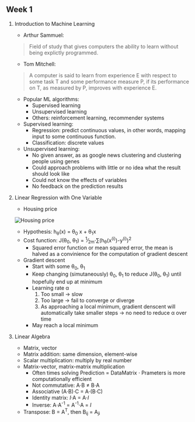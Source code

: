 ## Week 1
1. Introduction to Machine Learning
   * Arthur Sammuel:
    > Field of study that gives computers the ability to learn without being explictly programmed.
   * Tom Mitchell:
    > A computer is said to learn from experience E with respect to some task T and some performance measure P,
    if its performance on T, as measured by P, improves with experience E.
   * Popular ML algorithms:
      * Supervised learning
      * Unsupervised learning
      * Others: reinforcement learning, recommender systems
   * Supervised learning:
      * Regression: predict continuous values, in other words, mapping input to some continuous function.
      * Classification: discrete values
   * Unsupervised learning:
      * No given answer, as as google news clustering and clustering people using genes
      * Could approach problems with little or no idea what the result should look like
      * Could not know the effects of variables
      * No feedback on the prediction results
2. Linear Regression with One Variable
   * Housing price
   
   ![Housing price](../images/Diagram_lecture_2.png)
   
   * Hypothesis: h<sub>&theta;</sub>(x) = &theta;<sub>0</sub> x + &theta;<sub>1</sub>x
   * Cost function: J(&theta;<sub>0</sub>, &theta;<sub>1</sub>) = <sup>1</sup>&frasl;<sub>2m</sub>&sdot;&sum;(h<sub>&theta;</sub>(x<sup>(i)</sup>)-y<sup>(i)</sup>)<sup>2</sup>
        * Squared error function or mean squared error, the mean is halved as a convinience for the computation of gradient descent
   * Gradient descent
      * Start with some &theta;<sub>0</sub>, &theta;<sub>1</sub>
      * Keep changing (simutaneously) &theta;<sub>0</sub>, &theta;<sub>1</sub> to reduce J(&theta;<sub>0</sub>, &theta;<sub>1</sub>) until hopefully end up at minimum
      * Learning rate &alpha;
          1. Too small &rarr; slow
          2. Too large &rarr; fail to converge or diverge
          3. As approaching a local minimum, gradient denscent will automatically take smaller steps &rarr; no need to reduce &alpha; over time
      * May reach a local minimum
      
3. Linear Algebra
   * Matrix, vector
   * Matrix addition: same dimension, element-wise
   * Scalar multiplication: multiply by real number
   * Matrix-vector, matrix-matrix multiplication
      * Often times solving Prediction = DataMatrix &sdot; Prameters is more computationally efficient
      * Not commutative: A&sdot;B &ne; B&sdot;A
      * Associative (A&sdot;B)&sdot;C = A&sdot;(B&sdot;C)
      * Identity matrix: *I*&sdot;A = A&sdot;*I*
      * Inverse: A&sdot;A<sup>-1</sup> = A<sup>-1</sup>&sdot;A = *I*
   * Transpose: B = A<sup>T</sup>, then B<sub>ij</sub> = A<sub>ji</sub>
